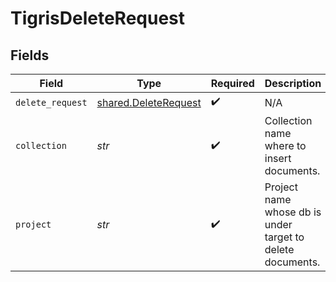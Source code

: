 # TigrisDeleteRequest


## Fields

| Field                                                        | Type                                                         | Required                                                     | Description                                                  |
| ------------------------------------------------------------ | ------------------------------------------------------------ | ------------------------------------------------------------ | ------------------------------------------------------------ |
| `delete_request`                                             | [shared.DeleteRequest](../../models/shared/deleterequest.md) | :heavy_check_mark:                                           | N/A                                                          |
| `collection`                                                 | *str*                                                        | :heavy_check_mark:                                           | Collection name where to insert documents.                   |
| `project`                                                    | *str*                                                        | :heavy_check_mark:                                           | Project name whose db is under target to delete documents.   |